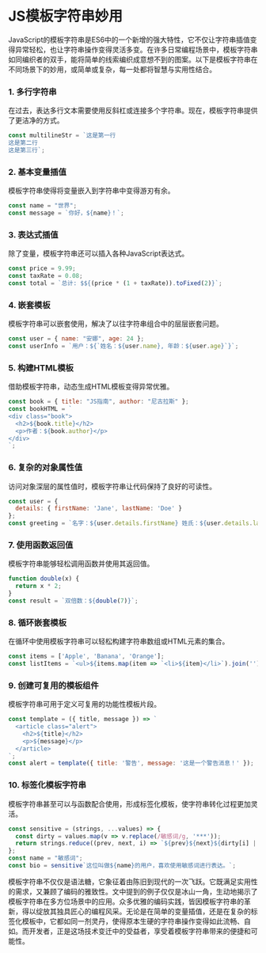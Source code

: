 # JS模板字符串妙用

JavaScript的模板字符串是ES6中的一个新增的强大特性，它不仅让字符串插值变得异常轻松，也让字符串操作变得灵活多变。在许多日常编程场景中，模板字符串如同编织者的双手，能将简单的线索编织成意想不到的图案。以下是模板字符串在不同场景下的妙用，或简单或复杂，每一处都将智慧与实用性结合。

### 1. 多行字符串

在过去，表达多行文本需要使用反斜杠或连接多个字符串。现在，模板字符串提供了更洁净的方式。

```javascript
const multilineStr = `这是第一行
这是第二行
这是第三行`;
```

### 2. 基本变量插值

模板字符串使得将变量嵌入到字符串中变得游刃有余。

```javascript
const name = "世界";
const message = `你好，${name}！`;
```

### 3. 表达式插值

除了变量，模板字符串还可以插入各种JavaScript表达式。

```javascript
const price = 9.99;
const taxRate = 0.08;
const total = `总计: $${(price * (1 + taxRate)).toFixed(2)}`;
```

### 4. 嵌套模板

模板字符串可以嵌套使用，解决了以往字符串组合中的层层嵌套问题。

```javascript
const user = { name: "安娜", age: 24 };
const userInfo = `用户：${`姓名：${user.name}, 年龄：${user.age}`}`;
```

### 5. 构建HTML模板

借助模板字符串，动态生成HTML模板变得异常优雅。

```javascript
const book = { title: "JS指南", author: "尼古拉斯" };
const bookHTML = `
<div class="book">
  <h2>${book.title}</h2>
  <p>作者：${book.author}</p>
</div>
`;
```

### 6. 复杂的对象属性值

访问对象深层的属性值时，模板字符串让代码保持了良好的可读性。

```javascript
const user = {
  details: { firstName: 'Jane', lastName: 'Doe' }
};
const greeting = `名字：${user.details.firstName} 姓氏：${user.details.lastName}`;
```

### 7. 使用函数返回值

模板字符串能够轻松调用函数并使用其返回值。

```javascript
function double(x) {
  return x * 2;
}
const result = `双倍数：${double(7)}`;
```

### 8. 循环嵌套模板

在循环中使用模板字符串可以轻松构建字符串数组或HTML元素的集合。

```javascript
const items = ['Apple', 'Banana', 'Orange'];
const listItems = `<ul>${items.map(item => `<li>${item}</li>`).join('')}</ul>`;
```

### 9. 创建可复用的模板组件

模板字符串可用于定义可复用的功能性模板片段。

```javascript
const template = ({ title, message }) => `
  <article class="alert">
    <h2>${title}</h2>
    <p>${message}</p>
  </article>
`;
const alert = template({ title: '警告', message: '这是一个警告消息！' });
```

### 10. 标签化模板字符串

模板字符串甚至可以与函数配合使用，形成标签化模板，使字符串转化过程更加灵活。

```javascript
const sensitive = (strings, ...values) => {
  const dirty = values.map(v => v.replace(/敏感词/g, '***'));
  return strings.reduce((prev, next, i) => `${prev}${next}${dirty[i] || ''}`, '');
};
const name = "敏感词";
const bio = sensitive`这位叫做${name}的用户，喜欢使用敏感词进行表达。`;
```

模板字符串不仅仅是语法糖，它象征着由陈旧到现代的一次飞跃。它既满足实用性的需求，又兼顾了编码的雅致性。文中提到的例子仅仅是冰山一角，生动地揭示了模板字符串在多方位场景中的应用。众多优雅的编码实践，皆因模板字符串的革新，得以绽放其独具匠心的编程风采。无论是在简单的变量插值，还是在复杂的标签化模板中，它都如同一剂灵丹，使得原本生硬的字符串操作变得如此流畅、自如。而开发者，正是这场技术变迁中的受益者，享受着模板字符串带来的便捷和可能性。